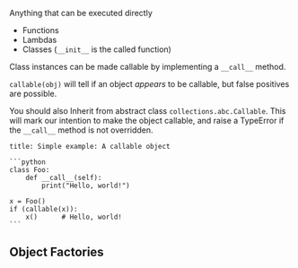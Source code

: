 Anything that can be executed directly
- Functions
- Lambdas
- Classes (`__init__` is the called function)

Class instances can be made callable by implementing a `__call__` method.

`callable(obj)` will tell if an object *appears* to be callable, but false positives are possible.

You should also Inherit from abstract class `collections.abc.Callable`.  This will mark our intention to make the object callable, and raise a TypeError if the `__call__` method is not overridden.

````ad-example
title: Simple example: A callable object

```python
class Foo:
	def __call__(self):
		print("Hello, world!")

x = Foo()
if (callable(x)):
	x()      # Hello, world!
```
````


## Object Factories